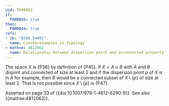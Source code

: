 ```yaml
---
uid: T000092
if:
  P000045: true
then:
  P000044: true
refs:
- zb: "0386.54001"
  name: Counterexamples in Topology
- mathse: 4812062
  name: Relationship between dispersion point and biconnected property
---
```


The space $X$ is {P36} by definition of {P45}.  If $X=A\cup B$ with $A$ and $B$ disjoint and connected of size at least $2$ and if the dispersion point $p$ of $X$ is in $A$ for example, then $B$ would be a connected subset of $X\setminus\{p\}$ of size at least $2$.  That is not possible since $X\setminus\{p\}$ is {P47}.

Asserted on page 33 of {{doi:10.1007/978-1-4612-6290-9}}. See also {{mathse:4812062}}.
